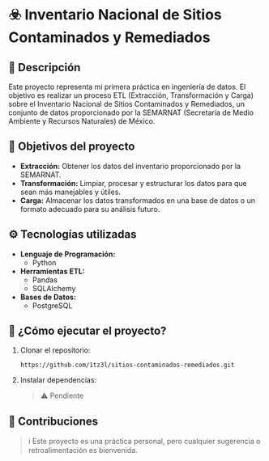 # :biohazard: Inventario Nacional de Sitios Contaminados y Remediados

## :page_facing_up: Descripción
Este proyecto representa mi primera práctica en ingeniería de datos. El objetivo es realizar un proceso ETL (Extracción, Transformación y Carga) sobre el Inventario Nacional de Sitios Contaminados y Remediados, un conjunto de datos proporcionado por la SEMARNAT (Secretaría de Medio Ambiente y Recursos Naturales) de México.

## :bookmark_tabs: Objetivos del proyecto
- **Extracción:** Obtener los datos del inventario proporcionado por la SEMARNAT.
- **Transformación:** Limpiar, procesar y estructurar los datos para que sean más manejables y útiles.
- **Carga:** Almacenar los datos transformados en una base de datos o un formato adecuado para su análisis futuro.

## :gear: Tecnologías utilizadas
- **Lenguaje de Programación:**
  - Python
- **Herramientas ETL:**
  - Pandas
  - SQLAlchemy
- **Bases de Datos:**
  - PostgreSQL

## :floppy_disk: ¿Cómo ejecutar el proyecto?
1. Clonar el repositorio:
   ```
   https://github.com/1tz3l/sitios-contaminados-remediados.git
   ```
2. Instalar dependencias:
   
   > :warning: Pendiente
   
   
## :busts_in_silhouette: Contribuciones
   > :information_source: Este proyecto es una práctica personal, pero cualquier sugerencia o retroalimentación es bienvenida.
